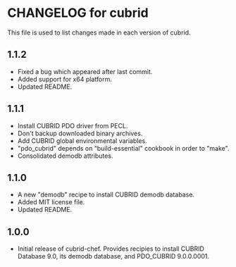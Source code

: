 # CHANGELOG for cubrid

This file is used to list changes made in each version of cubrid.

## 1.1.2

- Fixed a bug which appeared after last commit.
- Added support for x64 platform.
- Updated README.

## 1.1.1

- Install CUBRID PDO driver from PECL.
- Don't backup downloaded binary archives.
- Add CUBRID global environmental variables.
- "pdo_cubrid" depends on "build-essential" cookbook in order to "make".
- Consolidated demodb attributes.

## 1.1.0

- A new "demodb" recipe to install CUBRID demodb database.
- Added MIT license file.
- Updated README.

## 1.0.0

- Initial release of cubrid-chef. Provides recipies to install CUBRID Database 9.0, its demodb database, and PDO_CUBRID 9.0.0.0001.
